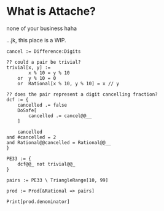 # What is Attache?

none of your business haha


...jk, this place is a WIP.

```attache
cancel := Difference:Digits

?? could a pair be trivial?
trivial[x, y] :=
        x % 10 = y % 10
    or  y % 10 = 0
    or  Rational[x % 10, y % 10] = x // y

?? does the pair represent a digit cancelling fraction?
dcf := {
    cancelled .= false
    DoSafe[
        cancelled .= cancel@@__
    ]

    cancelled
and #cancelled = 2
and Rational@@cancelled = Rational@@__
}

PE33 := {
    dcf@@_ not trivial@@_
}

pairs := PE33 \ TriangleRange[10, 99]

prod := Prod[&Rational => pairs]

Print[prod.denominator]
```
